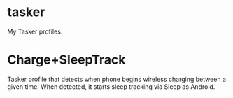 # tasker
My Tasker profiles.
# Charge+SleepTrack
Tasker profile that detects when phone begins wireless charging between a given time. When detected, it starts sleep tracking via Sleep as Android.
